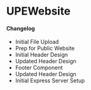 # UPEWebsite

#### Changelog
- Initial File Upload
- Prep for Public Website
- Initial Header Design
- Updated Header Design
- Footer Component
- Updated Header Design
- Initial Express Server Setup
